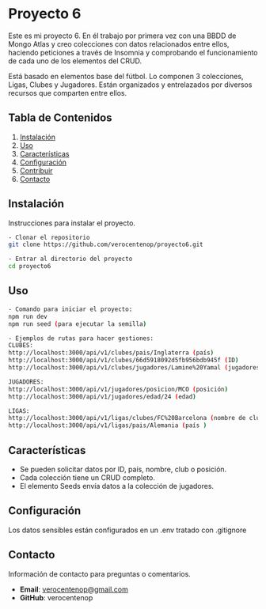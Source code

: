 # Proyecto 6

Este es mi proyecto 6. En él trabajo por primera vez con una BBDD de Mongo Atlas y creo colecciones con datos relacionados entre ellos, haciendo peticiones a través de Insomnia y comprobando el funcionamiento de cada uno de los elementos del CRUD.

Está basado en elementos base del fútbol. Lo componen 3 colecciones, Ligas, Clubes y Jugadores. Están organizados y entrelazados por diversos recursos que comparten entre ellos.

## Tabla de Contenidos
1. [Instalación](#instalación)
2. [Uso](#uso)
3. [Características](#características)
4. [Configuración](#configuración)
5. [Contribuir](#contribuir)
8. [Contacto](#contacto)

## Instalación

Instrucciones para instalar el proyecto.
```bash
- Clonar el repositorio
git clone https://github.com/verocentenop/proyecto6.git

- Entrar al directorio del proyecto
cd proyecto6
``` 

## Uso
```bash
- Comando para iniciar el proyecto:
npm run dev
npm run seed (para ejecutar la semilla)

- Ejemplos de rutas para hacer gestiones:
CLUBES:
http://localhost:3000/api/v1/clubes/pais/Inglaterra (país)
http://localhost:3000/api/v1/clubes/66d5918092d5fb956bdb945f (ID)
http://localhost:3000/api/v1/clubes/jugadores/Lamine%20Yamal (jugadores)

JUGADORES:
http://localhost:3000/api/v1/jugadores/posicion/MCO (posición)
http://localhost:3000/api/v1/jugadores/edad/24 (edad)

LIGAS:
http://localhost:3000/api/v1/ligas/clubes/FC%20Barcelona (nombre de club)
http://localhost:3000/api/v1/ligas/pais/Alemania (país )

``` 
## Características
- Se pueden solicitar datos por ID, país, nombre, club o posición.
- Cada colección tiene un CRUD completo.
- El elemento Seeds envía datos a la colección de jugadores.

## Configuración
Los datos sensibles están configurados en un .env tratado con .gitignore

## Contacto
Información de contacto para preguntas o comentarios.

- **Email**: verocentenop@gmail.com
- **GitHub**: verocentenop
